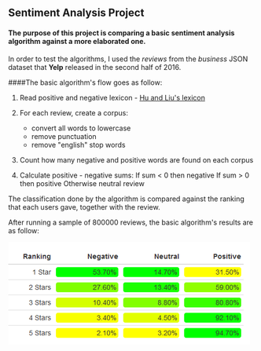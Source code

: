 ##  Sentiment Analysis Project


#### The purpose of this project is comparing a basic sentiment analysis algorithm against a more elaborated one.


In order to test the algorithms, I used the *reviews* from the *business* JSON dataset that **Yelp** released in the second half of 2016.


####The basic algorithm's flow goes as follow:

1. Read positive and negative lexicon - [Hu and Liu's lexicon](https://www.cs.uic.edu/~liub/FBS/sentiment-analysis.html)

2. For each review, create a corpus:
    * convert all words to lowercase
    * remove punctuation
    * remove "english" stop words


3. Count how many negative and positive words are found on each corpus

4. Calculate positive - negative sums:
  If sum < 0 then negative
  If sum > 0 then positive
  Otherwise neutral review
  
The classification done by the algorithm is compared against the ranking that each users gave, together with the review.  
  
After running a sample of 800000 reviews, the basic algorithm's results are as follow:

![](Figures/basic_perc.png) 

